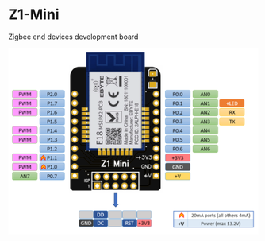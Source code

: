 # Z1-Mini
Zigbee end devices development board


<img src="https://github.com/Gio-dot/Z1-Mini/blob/gh-pages/images/Z1%20Mini%20Pinout.png?raw=true" width="850">

